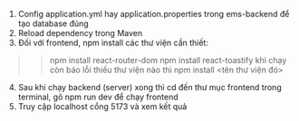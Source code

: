 1. Config application.yml hay application.properties trong ems-backend để tạo database đúng
2. Reload dependency trong Maven
3. Đối với frontend, npm install các thư viện cần thiết:
>> npm install react-router-dom
>> npm install react-toastify
>> khi chạy còn báo lỗi thiếu thư viện nào thì npm install <tên thư viện đó>
4. Sau khi chạy backend (server) xong thì cd đến thư mục frontend trong terminal, gõ npm run dev để chạy frontend
5. Truy cập localhost cổng 5173 và xem kết quả
